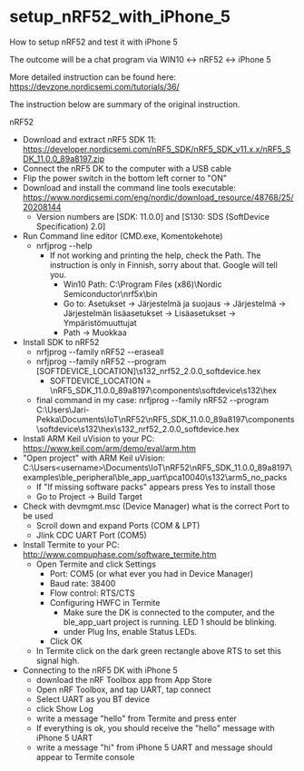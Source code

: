 # setup_nRF52_with_iPhone_5
How to setup nRF52 and test it with iPhone 5

The outcome will be a chat program via WIN10 <-> nRF52 <-> iPhone 5

More detailed instruction can be found here: https://devzone.nordicsemi.com/tutorials/36/

The instruction below are summary of the original instruction.

nRF52
- Download and extract nRF5 SDK 11: https://developer.nordicsemi.com/nRF5_SDK/nRF5_SDK_v11.x.x/nRF5_SDK_11.0.0_89a8197.zip
- Connect the nRF5 DK to the computer with a USB cable
- Flip the power switch in the bottom left corner to "ON"
- Download and install the command line tools executable: https://www.nordicsemi.com/eng/nordic/download_resource/48768/25/20208144
	* Version numbers are [SDK: 11.0.0] and [S130: SDS (SoftDevice Specification) 2.0]
- Run Command line editor (CMD.exe, Komentokehote)
	* nrfjprog --help
	  - If not working and printing the help, check the Path. The instruction is only in Finnish, sorry about that. Google will tell you.
		- Win10 Path: C:\Program Files (x86)\Nordic Semiconductor\nrf5x\bin
		- Go to: Asetukset -> Järjestelmä ja suojaus -> Järjestelmä -> Järjestelmän lisäasetukset -> Lisäasetukset -> Ympäristömuuttujat
		- Path -> Muokkaa
- Install SDK to nRF52
	* nrfjprog --family nRF52 --eraseall
	* nrfjprog --family nRF52 --program [SOFTDEVICE_LOCATION]\s132_nrf52_2.0.0_softdevice.hex
		- SOFTDEVICE_LOCATION = <your installation path>\nRF5_SDK_11.0.0_89a8197\components\softdevice\s132\hex
	* final command in my case: nrfjprog --family nRF52 --program C:\Users\Jari-Pekka\Documents\IoT\nRF52\nRF5_SDK_11.0.0_89a8197\components\softdevice\s132\hex\s132_nrf52_2.0.0_softdevice.hex 
- Install ARM Keil uVision to your PC: https://www.keil.com/arm/demo/eval/arm.htm
- "Open project" with ARM Keil uVision: C:\Users\<username>\Documents\IoT\nRF52\nRF5_SDK_11.0.0_89a8197\examples\ble_peripheral\ble_app_uart\pca10040\s132\arm5_no_packs
	* If "If missing software packs" appears press Yes to install those
	* Go to Project -> Build Target
- Check with devmgmt.msc (Device Manager) what is the correct Port to be used
	* Scroll down and expand Ports (COM & LPT)
	* Jlink CDC UART Port (COM5)
- Install Termite to your PC: http://www.compuphase.com/software_termite.htm
	* Open Termite and click Settings
		* Port: COM5 (or what ever you had in Device Manager)
		* Baud rate: 38400
		* Flow control: RTS/CTS
		* Configuring HWFC in Termite
			+ Make sure the DK is connected to the computer, and the ble_app_uart project is running. LED 1 should be blinking.
			+ under Plug Ins, enable Status LEDs. 
		* Click OK
	* In Termite click on the dark green rectangle above RTS to set this signal high.
- Connecting to the nRF5 DK with iPhone 5
	* download the nRF Toolbox app from App Store
	* Open nRF Toolbox, and tap UART, tap connect
	* Select UART as you BT device
	* click Show Log
	* write a message "hello" from Termite and press enter
	* If everything is ok, you should receive the "hello" message with iPhone 5 UART
	* write a message "hi" from iPhone 5 UART and message should appear to Termite console
